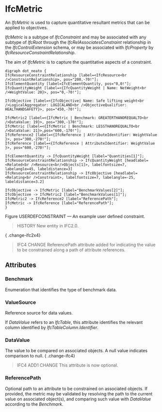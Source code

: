 # IfcMetric

An _IfcMetric_ is used to capture quantitative resultant metrics that can be applied to objectives.<!-- end of definition -->

_IfcMetric_ is a subtype of _IfcConstraint_ and may be associated with any subtype of _IfcRoot_ through the _IfcRelAssociatesConstraint_ relationship in the _IfcControlExtension_ schema, or may be associated with _IfcProperty_ by _IfcResourceConstraintRelationship_.

The aim of _IfcMetric_ is to capture the quantitative aspects of a constraint.

```
digraph dot_neato {
IfcResourceConstraintRelationship [label=<IfcResource<br />ConstraintRelationship>, pos="200,-70!"];
IfcElementQuantity [label=IfcElementQuantity, pos="0,0!"];
IfcQuantityWeight [label=<{IfcQuantityWeight | Name: NetWeight<br />WeightValue: 20}>, pos="0,-70!"];

IfcObjective [label=<{IfcObjective| Name: Safe lifting weight<br />LogicalAggregator: LOGICALAND<br />ObjectiveQualifier: HEALTHANDSAFETY}>, pos="450,-70!"];

IfcMetric2 [label=<{IfcMetric | Benchmark: GREATERTHANOREQUALTO<br />DataValue: 19}>, pos="300,-170!"];
IfcMetric [label=<{IfcMetric | Benchmark: LESSTHANOREQUALTO<br />DataValue: 21}>,pos="600,-170!"];
IfcReference2 [label=<{IfcReference | AttributeIdentifier: WeightValue }>, pos="300,-270!"];
IfcReference [label=<{IfcReference | AttributeIdentifier: WeightValue }>, pos="600,-270!"];

IfcElementQuantity -> IfcQuantityWeight [label="Quantities[1]"];
IfcResourceConstraintRelationship -> IfcQuantityWeight [headlabel=<Related<br />Resource<br/>Objects[1]>, labelfontsize=7, labelangle=45, labeldistance=3]
IfcResourceConstraintRelationship -> IfcObjective [headlabel=<Relating<br />Constraint>, labelfontsize=7, labelangle=-25, labeldistance=3.2]

IfcObjective -> IfcMetric [label="BenchmarkValues[2]"];
IfcObjective -> IfcMetric2 [label="BenchmarkValues[1]"];
IfcMetric2 -> IfcReference2 [label="ReferencePath"];
IfcMetric -> IfcReference [label="ReferencePath"];
}
```

Figure USERDEFCONSTRAINT — An example user defined constraint.

> HISTORY  New entity in IFC2.0.

{ .change-ifc2x4}
> IFC4 CHANGE  ReferencePath attribute added for indicating the value to be constrained along a path of attribute references.

## Attributes

### Benchmark
Enumeration that identifies the type of benchmark data.

### ValueSource
Reference source for data values.

If _DataValue_ refers to an _IfcTable_, this attribute identifies the relevant column identified by _IfcTableColumn_._Identifier_.

### DataValue
The value to be compared on associated objects. A null value indicates comparison to null.
{ .change-ifc4}
> IFC4 ADD1 CHANGE  This attribute is now optional.

### ReferencePath
Optional path to an attribute to be constrained on associated objects.
If provided, the metric may be validated by resolving the path to the current value on associated object(s), and comparing such value with _DataValue_ according to the _Benchmark_.
